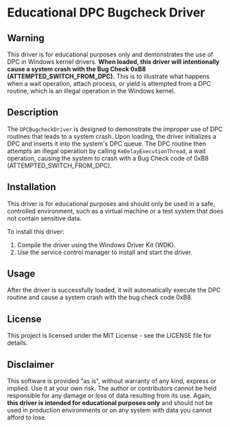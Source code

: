 # Educational DPC Bugcheck Driver

## Warning

This driver is for educational purposes only and demonstrates the use of DPC in Windows kernel drivers. **When loaded, this driver will intentionally cause a system crash with the Bug Check 0xB8 (ATTEMPTED_SWITCH_FROM_DPC).** This is to illustrate what happens when a wait operation, attach process, or yield is attempted from a DPC routine, which is an illegal operation in the Windows kernel.

## Description

The `DPCBugcheckDriver` is designed to demonstrate the improper use of DPC routines that leads to a system crash. Upon loading, the driver initializes a DPC and inserts it into the system's DPC queue. The DPC routine then attempts an illegal operation by calling `KeDelayExecutionThread`, a wait operation, causing the system to crash with a Bug Check code of 0xB8 (ATTEMPTED_SWITCH_FROM_DPC).

## Installation

This driver is for educational purposes and should only be used in a safe, controlled environment, such as a virtual machine or a test system that does not contain sensitive data. 

To install this driver:

1. Compile the driver using the Windows Driver Kit (WDK).
2. Use the service control manager to install and start the driver.

## Usage

After the driver is successfully loaded, it will automatically execute the DPC routine and cause a system crash with the bug check code 0xB8.

## License

This project is licensed under the MIT License - see the LICENSE file for details.

## Disclaimer

This software is provided "as is", without warranty of any kind, express or implied. Use it at your own risk. The author or contributors cannot be held responsible for any damage or loss of data resulting from its use. Again, **this driver is intended for educational purposes only** and should not be used in production environments or on any system with data you cannot afford to lose.


